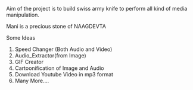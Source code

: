 Aim of the project is to build swiss army knife to perform all kind of media manipulation.

Mani is a precious stone of NAAGDEVTA

Some Ideas
1. Speed Changer (Both Audio and Video)
2. Audio_Extractor(from Image)
3. GIF Creator
4. Cartoonification of Image and Audio
5. Download Youtube Video in mp3 format
6. Many More....
